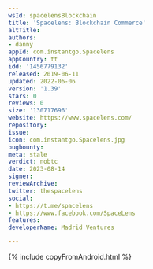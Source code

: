 ```yaml
---
wsId: spacelensBlockchain
title: 'Spacelens: Blockchain Commerce'
altTitle: 
authors:
- danny
appId: com.instantgo.Spacelens
appCountry: tt
idd: '1456779132'
released: 2019-06-11
updated: 2022-06-06
version: '1.39'
stars: 0
reviews: 0
size: '130717696'
website: https://www.spacelens.com/
repository: 
issue: 
icon: com.instantgo.Spacelens.jpg
bugbounty: 
meta: stale
verdict: nobtc
date: 2023-08-14
signer: 
reviewArchive: 
twitter: thespacelens
social:
- https://t.me/spacelens
- https://www.facebook.com/SpaceLens
features: 
developerName: Madrid Ventures

---
```


{% include copyFromAndroid.html %}